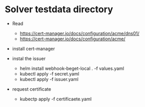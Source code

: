 # Solver testdata directory

- Read 
    - https://cert-manager.io/docs/configuration/acme/dns01/
    - https://cert-manager.io/docs/configuration/acme/

- install cert-manager
- instal the issuer
    - helm install webhook-beget-local . -f values.yaml
    - kubectl apply -f secret.yaml
    - kubectl apply -f issuer.yaml
- request certificate
    - kubectp apply -f certificaete.yaml
